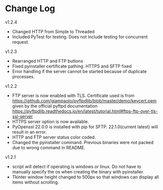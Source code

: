 # Change Log

v1.2.4
- Changed HTTP from Simple to Threaded
- Included PyTest for testing. Does not include testing for concurrent request.


v1.2.3
- Rearranged HTTP and FTP buttons
- Fixed pyinstaller certificate pathing. HTTPS and SFTP fixed
- Error handling if the server cannot be started because of duplicate processes.

v1.2.2
- FTP server is now enabled with TLS. Certificate used is from https://github.com/giampaolo/pyftpdlib/blob/master/demo/keycert.pem given by the official pyftpd documentation https://pyftpdlib.readthedocs.io/en/latest/tutorial.html#ftps-ftp-over-tls-ssl-server
- HTTPS server option is now available.
- PyOpenssl 22.0.0 is installed with pip for SFTP. 22.1.0(current latest) will result in an error.
- HTTP and FTP server status color coded.
- Changed the pyinstaller command. Previous binaries were not packed due to wrong command in README.

v1.2.1
- script will detect if operating is windows or linux. Do not have to manually specify the os when creating the binary with pyinstaller.
- Tkinter window height changed to 500px so that windows can display all items without scrolling.